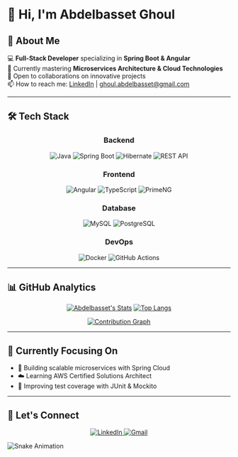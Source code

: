 # 👋 Hi, I'm Abdelbasset Ghoul

## 🌟 About Me
💻 **Full-Stack Developer** specializing in **Spring Boot & Angular**  
🌱 Currently mastering **Microservices Architecture & Cloud Technologies**  
🤝 Open to collaborations on innovative projects  
📫 How to reach me: [LinkedIn](https://www.linkedin.com/in/abdelbasset-ghoul-303358292/) | ghoul.abdelbasset@gmail.com

---

## 🛠 Tech Stack

<div align="center">

### **Backend**
![Java](https://img.shields.io/badge/Java-ED8B00?logo=openjdk&logoColor=white)
![Spring Boot](https://img.shields.io/badge/Spring_Boot-6DB33F?logo=spring&logoColor=white)
![Hibernate](https://img.shields.io/badge/Hibernate-59666C?logo=hibernate&logoColor=white)
![REST API](https://img.shields.io/badge/REST-02569B?logo=rest&logoColor=white)

### **Frontend**
![Angular](https://img.shields.io/badge/Angular-DD0031?logo=angular&logoColor=white)
![TypeScript](https://img.shields.io/badge/TypeScript-3178C6?logo=typescript&logoColor=white)
![PrimeNG](https://img.shields.io/badge/PrimeNG-1572B6?logo=angular&logoColor=white)

### **Database**
![MySQL](https://img.shields.io/badge/MySQL-4479A1?logo=mysql&logoColor=white)
![PostgreSQL](https://img.shields.io/badge/PostgreSQL-4169E1?logo=postgresql&logoColor=white)

### **DevOps**
![Docker](https://img.shields.io/badge/Docker-2496ED?logo=docker&logoColor=white)
![GitHub Actions](https://img.shields.io/badge/GitHub_Actions-2088FF?logo=github-actions&logoColor=white)

</div>

---

## 📊 GitHub Analytics

<div align="center">
  
[![Abdelbasset's Stats](https://github-readme-stats.vercel.app/api?username=abdelbasset1985&show_icons=true&theme=radical&hide_border=true)](https://github.com/abdelbasset1985)
[![Top Langs](https://github-readme-stats.vercel.app/api/top-langs/?username=abdelbasset1985&layout=compact&theme=radical&hide_border=true)](https://github.com/abdelbasset1985)

[![Contribution Graph](https://github-readme-activity-graph.vercel.app/graph?username=abdelbasset1985&theme=react-dark&hide_border=true&area=true)](https://github.com/abdelbasset1985)

</div>

---

## 🎯 Currently Focusing On
- 🚀 Building scalable microservices with Spring Cloud
- ☁️ Learning AWS Certified Solutions Architect
- 🧪 Improving test coverage with JUnit & Mockito

---

## 🔗 Let's Connect
<div align="center">
  <a href="https://www.linkedin.com/in/abdelbasset-ghoul-303358292/">
    <img src="https://img.shields.io/badge/LinkedIn-Abdelbasset_Ghoul-0077B5?style=flat&logo=linkedin" alt="LinkedIn"/>
  </a>
  <a href="mailto:ghoul.abdelbasset@gmail.com">
    <img src="https://img.shields.io/badge/Gmail-ghoulabdelbasset.dev@gmail.com-D14836?style=flat&logo=gmail" alt="Gmail"/>
  </a>
</div>

![Snake Animation](https://github.com/abdelbasset1985/abdelbasset1985/blob/output/github-contribution-grid-snake.svg)
